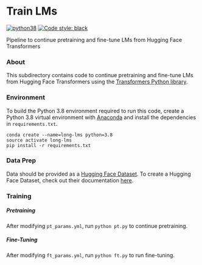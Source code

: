 # Train LMs

[![python38](https://img.shields.io/badge/python-3.8-orange.svg)]()
[![Code style: black](https://img.shields.io/badge/code%20style-black-000000.svg)](https://github.com/psf/black)

Pipeline to continue pretraining and fine-tune LMs from Hugging Face Transformers

### About

This subdirectory contains code to continue pretraining and fine-tune LMs from Hugging Face Transformers using the [Transformers Python library](https://github.com/huggingface/transformers).

### Environment

To build the Python 3.8 environment required to run this code, create a Python 3.8 virtual environment with [Anaconda](https://www.anaconda.com/products/individual) and install the dependencies in `requirements.txt`. 

```
conda create --name=long-lms python=3.8
source activate long-lms
pip install -r requirements.txt
```

### Data Prep

Data should be provided as a [Hugging Face Dataset](https://huggingface.co/datasets).  To create a Hugging Face Dataset, check out their documentation [here](https://huggingface.co/docs/datasets/index).

### Training

##### Pretraining

After modifying `pt_params.yml`, run `python pt.py` to continue pretraining.

##### Fine-Tuning 

After modifying `ft_params.yml`, run `python ft.py` to run fine-tuning.

